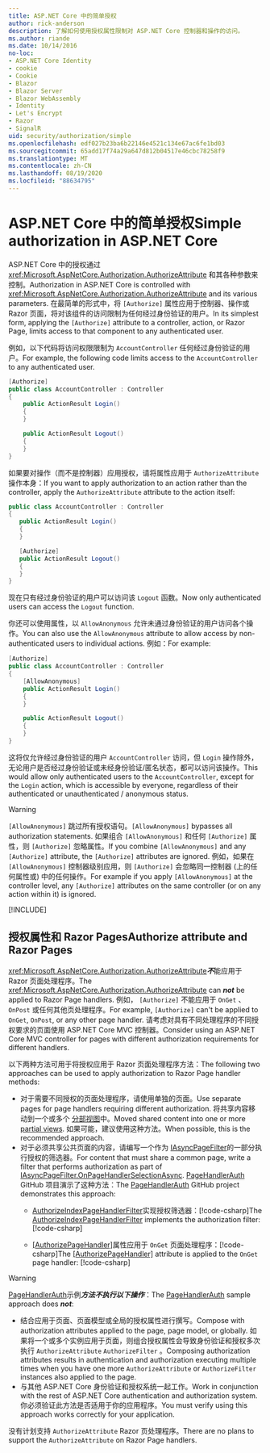 ```yaml
---
title: ASP.NET Core 中的简单授权
author: rick-anderson
description: 了解如何使用授权属性限制对 ASP.NET Core 控制器和操作的访问。
ms.author: riande
ms.date: 10/14/2016
no-loc:
- ASP.NET Core Identity
- cookie
- Cookie
- Blazor
- Blazor Server
- Blazor WebAssembly
- Identity
- Let's Encrypt
- Razor
- SignalR
uid: security/authorization/simple
ms.openlocfilehash: edf027b23ba6b22146e4521c134e67ac6fe1bd03
ms.sourcegitcommit: 65add17f74a29a647d812b04517e46cbc78258f9
ms.translationtype: MT
ms.contentlocale: zh-CN
ms.lasthandoff: 08/19/2020
ms.locfileid: "88634795"
---
```

# <a name="simple-authorization-in-aspnet-core"></a><span data-ttu-id="c882c-103">ASP.NET Core 中的简单授权</span><span class="sxs-lookup"><span data-stu-id="c882c-103">Simple authorization in ASP.NET Core</span></span>

<a name="security-authorization-simple"></a>

<span data-ttu-id="c882c-104">ASP.NET Core 中的授权通过 <xref:Microsoft.AspNetCore.Authorization.AuthorizeAttribute> 和其各种参数来控制。</span><span class="sxs-lookup"><span data-stu-id="c882c-104">Authorization in ASP.NET Core is controlled with <xref:Microsoft.AspNetCore.Authorization.AuthorizeAttribute> and its various parameters.</span></span> <span data-ttu-id="c882c-105">在最简单的形式中，将 `[Authorize]` 属性应用于控制器、操作或 Razor 页面，将对该组件的访问限制为任何经过身份验证的用户。</span><span class="sxs-lookup"><span data-stu-id="c882c-105">In its simplest form, applying the `[Authorize]` attribute to a controller, action, or Razor Page, limits access to that component to any authenticated user.</span></span>

<span data-ttu-id="c882c-106">例如，以下代码将访问权限限制为 `AccountController` 任何经过身份验证的用户。</span><span class="sxs-lookup"><span data-stu-id="c882c-106">For example, the following code limits access to the `AccountController` to any authenticated user.</span></span>

```csharp
[Authorize]
public class AccountController : Controller
{
    public ActionResult Login()
    {
    }

    public ActionResult Logout()
    {
    }
}
```

<span data-ttu-id="c882c-107">如果要对操作（而不是控制器）应用授权，请将属性应用于 `AuthorizeAttribute` 操作本身：</span><span class="sxs-lookup"><span data-stu-id="c882c-107">If you want to apply authorization to an action rather than the controller, apply the `AuthorizeAttribute` attribute to the action itself:</span></span>

```csharp
public class AccountController : Controller
{
   public ActionResult Login()
   {
   }

   [Authorize]
   public ActionResult Logout()
   {
   }
}
```

<span data-ttu-id="c882c-108">现在只有经过身份验证的用户可以访问该 `Logout` 函数。</span><span class="sxs-lookup"><span data-stu-id="c882c-108">Now only authenticated users can access the `Logout` function.</span></span>

<span data-ttu-id="c882c-109">你还可以使用属性，以 `AllowAnonymous` 允许未通过身份验证的用户访问各个操作。</span><span class="sxs-lookup"><span data-stu-id="c882c-109">You can also use the `AllowAnonymous` attribute to allow access by non-authenticated users to individual actions.</span></span> <span data-ttu-id="c882c-110">例如：</span><span class="sxs-lookup"><span data-stu-id="c882c-110">For example:</span></span>

```csharp
[Authorize]
public class AccountController : Controller
{
    [AllowAnonymous]
    public ActionResult Login()
    {
    }

    public ActionResult Logout()
    {
    }
}
```

<span data-ttu-id="c882c-111">这将仅允许经过身份验证的用户 `AccountController` 访问，但 `Login` 操作除外，无论用户是否经过身份验证或未经身份验证/匿名状态，都可以访问该操作。</span><span class="sxs-lookup"><span data-stu-id="c882c-111">This would allow only authenticated users to the `AccountController`, except for the `Login` action, which is accessible by everyone, regardless of their authenticated or unauthenticated / anonymous status.</span></span>

> [!WARNING]
> <span data-ttu-id="c882c-112">`[AllowAnonymous]` 跳过所有授权语句。</span><span class="sxs-lookup"><span data-stu-id="c882c-112">`[AllowAnonymous]` bypasses all authorization statements.</span></span> <span data-ttu-id="c882c-113">如果组合 `[AllowAnonymous]` 和任何 `[Authorize]` 属性，则 `[Authorize]` 忽略属性。</span><span class="sxs-lookup"><span data-stu-id="c882c-113">If you combine `[AllowAnonymous]` and any `[Authorize]` attribute, the `[Authorize]` attributes are ignored.</span></span> <span data-ttu-id="c882c-114">例如，如果在 `[AllowAnonymous]` 控制器级别应用，则 `[Authorize]` 会忽略同一控制器 (上的任何属性或) 中的任何操作。</span><span class="sxs-lookup"><span data-stu-id="c882c-114">For example if you apply `[AllowAnonymous]` at the controller level, any `[Authorize]` attributes on the same controller (or on any action within it) is ignored.</span></span>

[!INCLUDE[](~/includes/requireAuth.md)]

<a name="aarp"></a>

## <a name="authorize-attribute-and-no-locrazor-pages"></a><span data-ttu-id="c882c-115">授权属性和 Razor Pages</span><span class="sxs-lookup"><span data-stu-id="c882c-115">Authorize attribute and Razor Pages</span></span>

<span data-ttu-id="c882c-116"><xref:Microsoft.AspNetCore.Authorization.AuthorizeAttribute>***不***能应用于 Razor 页面处理程序。</span><span class="sxs-lookup"><span data-stu-id="c882c-116">The <xref:Microsoft.AspNetCore.Authorization.AuthorizeAttribute> can ***not*** be applied to Razor Page handlers.</span></span> <span data-ttu-id="c882c-117">例如， `[Authorize]` 不能应用于 `OnGet` 、 `OnPost` 或任何其他页处理程序。</span><span class="sxs-lookup"><span data-stu-id="c882c-117">For example, `[Authorize]` can't be applied to `OnGet`, `OnPost`, or any other page handler.</span></span> <span data-ttu-id="c882c-118">请考虑对具有不同处理程序的不同授权要求的页面使用 ASP.NET Core MVC 控制器。</span><span class="sxs-lookup"><span data-stu-id="c882c-118">Consider using an ASP.NET Core MVC controller for pages with different authorization requirements for different handlers.</span></span>

<span data-ttu-id="c882c-119">以下两种方法可用于将授权应用于 Razor 页面处理程序方法：</span><span class="sxs-lookup"><span data-stu-id="c882c-119">The following two approaches can be used to apply authorization to Razor Page handler methods:</span></span>

* <span data-ttu-id="c882c-120">对于需要不同授权的页面处理程序，请使用单独的页面。</span><span class="sxs-lookup"><span data-stu-id="c882c-120">Use separate pages for page handlers requiring different authorization.</span></span> <span data-ttu-id="c882c-121">将共享内容移动到一个或多个 [分部视图](xref:mvc/views/partial)中。</span><span class="sxs-lookup"><span data-stu-id="c882c-121">Moved shared content into one or more [partial views](xref:mvc/views/partial).</span></span> <span data-ttu-id="c882c-122">如果可能，建议使用这种方法。</span><span class="sxs-lookup"><span data-stu-id="c882c-122">When possible, this is the recommended approach.</span></span>
* <span data-ttu-id="c882c-123">对于必须共享公共页面的内容，请编写一个作为 [IAsyncPageFilter](xref:Microsoft.AspNetCore.Mvc.Filters.IAsyncPageFilter.OnPageHandlerSelectionAsync%2A)的一部分执行授权的筛选器。</span><span class="sxs-lookup"><span data-stu-id="c882c-123">For content that must share a common page, write a filter that performs authorization as part of [IAsyncPageFilter.OnPageHandlerSelectionAsync](xref:Microsoft.AspNetCore.Mvc.Filters.IAsyncPageFilter.OnPageHandlerSelectionAsync%2A).</span></span> <span data-ttu-id="c882c-124">[PageHandlerAuth](https://github.com/dotnet/AspNetCore.Docs/tree/master/aspnetcore/security/authorization/simple/samples/3.1/PageHandlerAuth) GitHub 项目演示了这种方法：</span><span class="sxs-lookup"><span data-stu-id="c882c-124">The [PageHandlerAuth](https://github.com/dotnet/AspNetCore.Docs/tree/master/aspnetcore/security/authorization/simple/samples/3.1/PageHandlerAuth) GitHub project demonstrates this approach:</span></span>
  * <span data-ttu-id="c882c-125">[AuthorizeIndexPageHandlerFilter](https://github.com/dotnet/AspNetCore.Docs/blob/master/aspnetcore/security/authorization/simple/samples/3.1/PageHandlerAuth/AuthorizeIndexPageHandlerFilter.cs)实现授权筛选器：[!code-csharp[](~/security/authorization/simple/samples/3.1/PageHandlerAuth/Pages/Index.cshtml.cs?name=snippet)]</span><span class="sxs-lookup"><span data-stu-id="c882c-125">The [AuthorizeIndexPageHandlerFilter](https://github.com/dotnet/AspNetCore.Docs/blob/master/aspnetcore/security/authorization/simple/samples/3.1/PageHandlerAuth/AuthorizeIndexPageHandlerFilter.cs) implements the authorization filter: [!code-csharp[](~/security/authorization/simple/samples/3.1/PageHandlerAuth/Pages/Index.cshtml.cs?name=snippet)]</span></span>

  * <span data-ttu-id="c882c-126">[[AuthorizePageHandler]](https://github.com/dotnet/AspNetCore.Docs/tree/master/aspnetcore/security/authorization/simple/samples/3.1/PageHandlerAuth/Pages/Index.cshtml.cs#L16)属性应用于 `OnGet` 页面处理程序：[!code-csharp[](~/security/authorization/simple/samples/3.1/PageHandlerAuth/AuthorizeIndexPageHandlerFilter.cs?name=snippet)]</span><span class="sxs-lookup"><span data-stu-id="c882c-126">The [[AuthorizePageHandler]](https://github.com/dotnet/AspNetCore.Docs/tree/master/aspnetcore/security/authorization/simple/samples/3.1/PageHandlerAuth/Pages/Index.cshtml.cs#L16) attribute is applied to the `OnGet` page handler: [!code-csharp[](~/security/authorization/simple/samples/3.1/PageHandlerAuth/AuthorizeIndexPageHandlerFilter.cs?name=snippet)]</span></span>

> [!WARNING]
> <span data-ttu-id="c882c-127">[PageHandlerAuth](https://github.com/pranavkm/PageHandlerAuth)示例***方法不执行以下操作***：</span><span class="sxs-lookup"><span data-stu-id="c882c-127">The [PageHandlerAuth](https://github.com/pranavkm/PageHandlerAuth) sample approach does ***not***:</span></span>
> * <span data-ttu-id="c882c-128">结合应用于页面、页面模型或全局的授权属性进行撰写。</span><span class="sxs-lookup"><span data-stu-id="c882c-128">Compose with authorization attributes applied to the page, page model, or globally.</span></span> <span data-ttu-id="c882c-129">如果将一个或多个实例应用于页面，则组合授权属性会导致身份验证和授权多次执行 `AuthorizeAttribute` `AuthorizeFilter` 。</span><span class="sxs-lookup"><span data-stu-id="c882c-129">Composing authorization attributes results in authentication and authorization executing multiple times when you have one more `AuthorizeAttribute` or `AuthorizeFilter` instances also applied to the page.</span></span>
> * <span data-ttu-id="c882c-130">与其他 ASP.NET Core 身份验证和授权系统一起工作。</span><span class="sxs-lookup"><span data-stu-id="c882c-130">Work in conjunction with the rest of ASP.NET Core authentication and authorization system.</span></span> <span data-ttu-id="c882c-131">你必须验证此方法是否适用于你的应用程序。</span><span class="sxs-lookup"><span data-stu-id="c882c-131">You must verify using this approach works correctly for your application.</span></span>

<span data-ttu-id="c882c-132">没有计划支持 `AuthorizeAttribute` Razor 页处理程序。</span><span class="sxs-lookup"><span data-stu-id="c882c-132">There are no plans to support the `AuthorizeAttribute` on Razor Page handlers.</span></span> 
